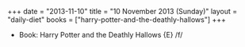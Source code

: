 +++
date = "2013-11-10"
title = "10 November 2013 (Sunday)"
layout = "daily-diet"
books = ["harry-potter-and-the-deathly-hallows"]
+++


* Book: Harry Potter and the Deathly Hallows {E} /f/
